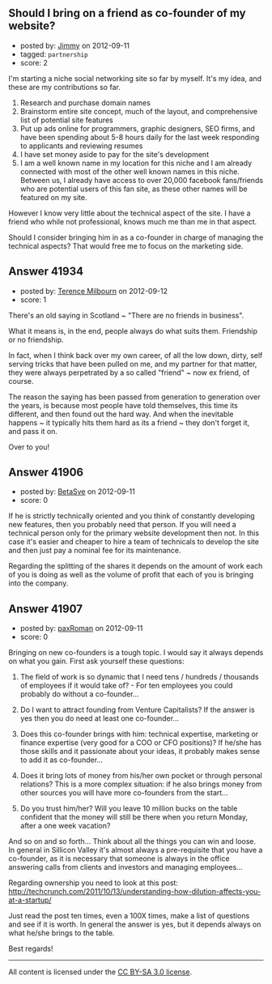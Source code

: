 ## Should I bring on a friend as co-founder of my website?

- posted by: [Jimmy](https://stackexchange.com/users/-1/19620-jimmy) on 2012-09-11
- tagged: `partnership`
- score: 2

I'm starting a niche social networking site so far by myself. It's my idea, and these are my contributions so far.

1. Research and purchase domain names
2. Brainstorm entire site concept, much of the layout, and comprehensive list of potential site features
3. Put up ads online for programmers, graphic designers, SEO firms, and have been spending about 5-8 hours daily for the last week responding to applicants and reviewing resumes
4. I have set money aside to pay for the site's development
5. I am a well known name in my location for this niche and I am already connected with most of the other well known names in this niche. Between us, I already have access to over 20,000 facebook fans/friends who are potential users of this fan site, as these other names will be featured on my site. 

However I know very little about the technical aspect of the site. I have a friend who while not professional, knows much me than me in that aspect.

Should I consider bringing him in as a co-founder in charge of managing the technical aspects? That would free me to focus on the marketing side.



## Answer 41934

- posted by: [Terence Milbourn](https://stackexchange.com/users/-1/19634-terence-milbourn) on 2012-09-12
- score: 1

There's an old saying in Scotland ~ "There are no friends in business". 

What it means is, in the end, people always do what suits them. Friendship or no friendship.  

In fact, when I think back over my own career, of all the low down, dirty, self serving tricks that have been pulled on me, and my partner for that matter, they were always perpetrated by a so called "friend" ~ now ex friend, of course. 

The reason the saying has been passed from generation to generation over the years, is because most people have told themselves, this time its different, and then found out the hard way. And when the inevitable happens ~ it typically hits them hard as its a friend ~ they don't forget it, and pass it on.  

Over to you!


## Answer 41906

- posted by: [BetaSve](https://stackexchange.com/users/-1/19519-betasve) on 2012-09-11
- score: 0

If he is strictly technically oriented and you think of constantly developing new features, then you probably need that person. 
If you will need a technical person only for the primary website development then not. In this case it's easier and cheaper to hire a team of technicals to develop the site and then just pay a nominal fee for its maintenance. 

Regarding the splitting of the shares it depends on the amount of work each of you is doing as well as the volume of profit that each of you is bringing into the company. 


## Answer 41907

- posted by: [paxRoman](https://stackexchange.com/users/-1/19417-paxroman) on 2012-09-11
- score: 0

Bringing on new co-founders is a tough topic. I would say it always depends on what you gain. First ask yourself these questions:

1) The field of work is so dynamic that I need tens / hundreds / thousands of employees if it would take of? - For ten employees you could probably do without a co-founder...

2) Do I want to attract founding from Venture Capitalists? If the answer is yes then you do need at least one co-founder...

3) Does this co-founder brings with him: technical expertise, marketing or finance expertise (very good for a COO or CFO positions)? If he/she has those skills and it passionate about your ideas, it probably makes sense to add it as co-founder...

4) Does it bring lots of money from his/her own pocket or through personal relations? This is a more complex situation: if he also brings money from other sources you will have more co-founders from the start...

5) Do you trust him/her? Will you leave 10 million bucks on the table confident that the money will still be there when you return Monday, after a one week vacation?

And so on and so forth... Think about all the things you can win and loose. In general in Sillicon Valley it's almost always a pre-requisite that you have a co-founder, as it is necessary that someone is always in the office answering calls from clients and investors and managing employees...

Regarding ownership you need to look at this post: http://techcrunch.com/2011/10/13/understanding-how-dilution-affects-you-at-a-startup/

Just read the post ten times, even a 100X times, make a list of questions and see if it is worth. In general the answer is yes, but it depends always on what he/she brings to the table.

Best regards!



---

All content is licensed under the [CC BY-SA 3.0 license](https://creativecommons.org/licenses/by-sa/3.0/).
